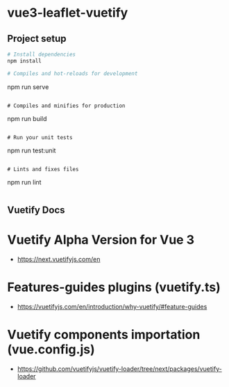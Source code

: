# vue3-leaflet-vuetify

## Project setup
``` bash
# Install dependencies
npm install

# Compiles and hot-reloads for development
```
npm run serve
```

# Compiles and minifies for production
```
npm run build
```

# Run your unit tests
```
npm run test:unit
```

# Lints and fixes files
```
npm run lint
```
```
## Vuetify Docs

# Vuetify Alpha Version for Vue 3
* https://next.vuetifyjs.com/en

# Features-guides plugins (vuetify.ts)
* https://vuetifyjs.com/en/introduction/why-vuetify/#feature-guides

# Vuetify components importation (vue.config.js)
* https://github.com/vuetifyjs/vuetify-loader/tree/next/packages/vuetify-loader
